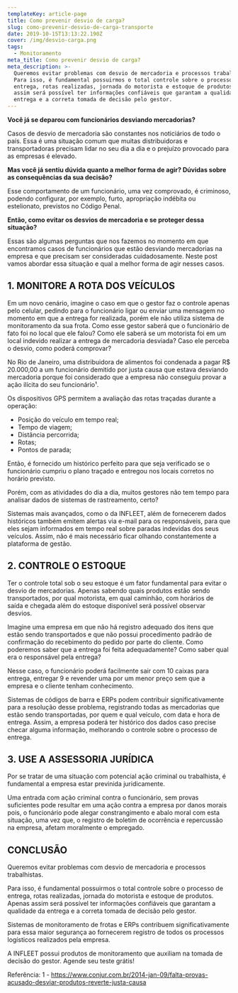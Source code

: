 ```yaml
---
templateKey: article-page
title: Como prevenir desvio de carga?
slug: como-prevenir-desvio-de-carga-transporte
date: 2019-10-15T13:13:22.190Z
cover: /img/desvio-carga.png
tags:
  - Monitoramento
meta_title: Como prevenir desvio de carga?
meta_description: >-
  Queremos evitar problemas com desvio de mercadoria e processos trabalhistas.
  Para isso, é fundamental possuirmos o total controle sobre o processo de
  entrega, rotas realizadas, jornada do motorista e estoque de produtos. Apenas
  assim será possível ter informações confiáveis que garantam a qualidade da
  entrega e a correta tomada de decisão pelo gestor.
---
```

**Você já se deparou com funcionários desviando mercadorias?**

Casos de desvio de mercadoria são constantes nos noticiários de todo o país.  Essa é uma situação comum que muitas distribuidoras e transportadoras precisam lidar no seu dia a dia e o prejuízo provocado para as empresas é elevado.

**Mas você já sentiu dúvida quanto a melhor forma de agir? Dúvidas sobre as consequências da sua decisão?**

Esse comportamento de um funcionário, uma vez comprovado, é criminoso, podendo configurar, por exemplo, furto, apropriação indébita ou estelionato, previstos no Código Penal.

**Então, como evitar os desvios de mercadoria e se proteger dessa situação?**

Essas são algumas perguntas que nos fazemos no momento em que encontramos casos de funcionários que estão desviando mercadorias na empresa e que precisam ser consideradas cuidadosamente. Neste post vamos abordar essa situação e qual a melhor forma de agir nesses casos.

## 1. MONITORE A ROTA DOS VEÍCULOS

Em um novo cenário, imagine o caso em que o gestor faz o controle apenas pelo celular, pedindo para o funcionário ligar ou enviar uma mensagem no momento em que a entrega for realizada, porém ele não utiliza sistema de monitoramento da sua frota. Como esse gestor saberá que o funcionário de fato foi no local que ele falou? Como ele saberá se um motorista foi em um local indevido realizar a entrega de mercadoria desviada? Caso ele perceba o desvio, como poderá comprovar?

No Rio de Janeiro, uma distribuidora de alimentos foi condenada a pagar R$ 20.000,00 a um funcionário demitido por justa causa que estava desviando mercadoria porque foi considerado que a empresa não conseguiu provar a ação ilícita do seu funcionário¹.

Os dispositivos GPS permitem a avaliação das rotas traçadas durante a operação:

* Posição do veículo em tempo real;
* Tempo de viagem;
* Distância percorrida;
* Rotas;
* Pontos de parada;

Então, é fornecido um histórico perfeito para que seja verificado se o funcionário cumpriu o plano traçado e entregou nos locais corretos no horário previsto.

Porém, com as atividades do dia a dia, muitos gestores não tem tempo para analisar dados de sistemas de rastreamento, certo?

Sistemas mais avançados, como o da INFLEET, além de fornecerem dados históricos também emitem alertas via e-mail para os responsáveis, para que eles sejam informados em tempo real sobre paradas indevidas dos seus veículos. Assim, não é mais necessário ficar olhando constantemente a plataforma de gestão.

## 2. CONTROLE O ESTOQUE

Ter o controle total sob o seu estoque é um fator fundamental para evitar o desvio de mercadorias. Apenas sabendo quais produtos estão sendo transportados, por qual motorista, em qual caminhão, com horários de saída e chegada além do estoque disponível será possível observar desvios.

Imagine uma empresa em que não há registro adequado dos itens que estão sendo transportados e que não possui procedimento padrão de confirmação do recebimento do pedido por parte do cliente. Como poderemos saber que a entrega foi feita adequadamente?  Como saber qual era o responsável pela entrega? 

Nesse caso, o funcionário poderá facilmente sair com 10 caixas para entrega, entregar 9 e revender uma por um menor preço sem que a empresa e o cliente tenham conhecimento.

Sistemas de códigos de barra e ERPs podem contribuir significativamente para a resolução desse problema, registrando todas as mercadorias que estão sendo transportadas, por quem e qual veículo, com data e hora de entrega. Assim, a empresa poderá ter histórico dos dados caso precise checar alguma informação, melhorando o controle sobre o processo de entrega.

## 3. USE A ASSESSORIA JURÍDICA

Por se tratar de uma situação com potencial ação criminal ou trabalhista, é fundamental a empresa estar previnida juridicamente.

Uma entrada com ação criminal contra o funcionário, sem provas suficientes pode resultar em uma ação contra a empresa por danos morais pois, o funcionário pode alegar constrangimento e abalo moral com esta situação, uma vez que, o registro de boletim de ocorrência e repercussão na empresa, afetam moralmente o empregado.

## CONCLUSÃO

Queremos evitar problemas com desvio de mercadoria e processos trabalhistas.

Para isso, é fundamental possuirmos o total controle sobre o processo de entrega, rotas realizadas, jornada do motorista e estoque de produtos. Apenas assim será possível ter informações confiáveis que garantam a qualidade da entrega e a correta tomada de decisão pelo gestor.

Sistemas de monitoramento de frotas e ERPs contribuem significativamente para essa maior segurança ao fornecerem registro de todos os processos logísticos realizados pela empresa.

A INFLEET possui produtos de monitoramento que auxiliam na tomada de decisão do gestor. Agende seu teste grátis!

Referência: 
1 - https://www.conjur.com.br/2014-jan-09/falta-provas-acusado-desviar-produtos-reverte-justa-causa
